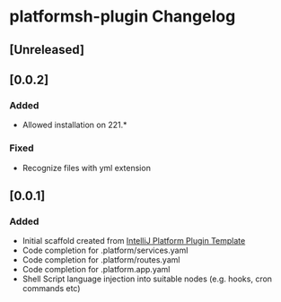<!-- Keep a Changelog guide -> https://keepachangelog.com -->

# platformsh-plugin Changelog

## [Unreleased]

## [0.0.2]
### Added 
- Allowed installation on 221.*

### Fixed
- Recognize files with yml extension

## [0.0.1]
### Added
- Initial scaffold created from [IntelliJ Platform Plugin Template](https://github.com/JetBrains/intellij-platform-plugin-template)
- Code completion for .platform/services.yaml 
- Code completion for .platform/routes.yaml
- Code completion for .platform.app.yaml
- Shell Script language injection into suitable nodes (e.g. hooks, cron commands etc)